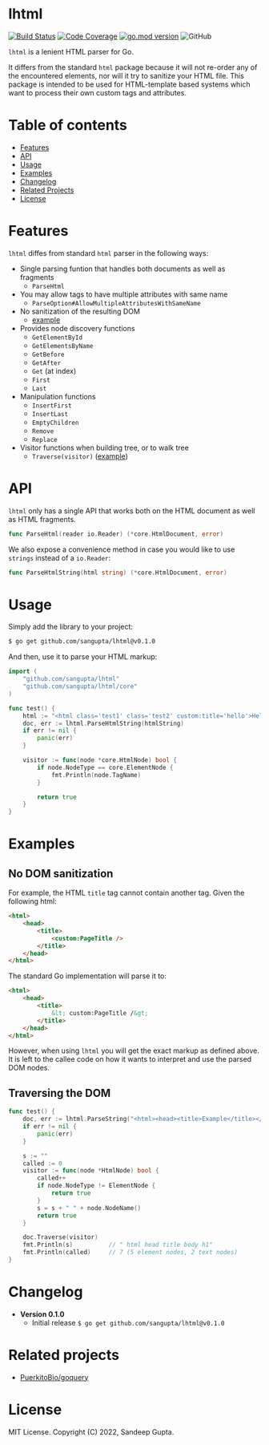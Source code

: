 # lhtml

[![Build Status](https://github.com/sangupta/lhtml/actions/workflows/unittest.yml/badge.svg?branch=main)](https://github.com/sangupta/lhtml/actions)
[![Code Coverage](https://codecov.io/gh/sangupta/lhtml/branch/main/graphs/badge.svg?branch=main)](https://codecov.io/gh/sangupta/lhtml)
[![go.mod version](https://img.shields.io/github/go-mod/go-version/sangupta/lhtml.svg)](https://github.com/sangupta/lhtml)
![GitHub](https://img.shields.io/github/license/sangupta/lhtml)

`lhtml` is a lenient HTML parser for Go. 

It differs from the standard `html` package because it will not re-order 
any of the encountered elements, nor will it try to sanitize your HTML 
file. This package is intended to be used for HTML-template based systems 
which want to process their own custom tags and attributes.

# Table of contents

* [Features](#features)
* [API](#api)
* [Usage](#usage)
* [Examples](#examples)
* [Changelog](#changelog)
* [Related Projects](#related-projects)
* [License](#license)

# Features

`lhtml` diffes from standard `html` parser in the following ways:

* Single parsing funtion that handles both documents as well as fragments
  - `ParseHtml`
* You may allow tags to have multiple attributes with same name
  - `ParseOption#AllowMultipleAttributesWithSameName`
* No sanitization of the resulting DOM
  - [example](#no-dom-sanitization)
* Provides node discovery functions
  - `GetElementById`
  - `GetElementsByName`
  - `GetBefore`
  - `GetAfter`
  - `Get` (at index)
  - `First`
  - `Last`
* Manipulation functions
  - `InsertFirst`
  - `InsertLast`
  - `EmptyChildren`
  - `Remove`
  - `Replace`
* Visitor functions when building tree, or to walk tree
  - `Traverse(visitor)` ([example](#traversing-the-dom))

# API

`lhtml` only has a single API that works both on the HTML document as
well as HTML fragments. 

```go
func ParseHtml(reader io.Reader) (*core.HtmlDocument, error)
```

We also expose a convenience method in case you would like to use `strings`
instead of a `io.Reader`:

```go
func ParseHtmlString(html string) (*core.HtmlDocument, error)
```

# Usage

Simply add the library to your project:

```sh
$ go get github.com/sangupta/lhtml@v0.1.0
```

And then, use it to parse your HTML markup:

```go
import (
    "github.com/sangupta/lhtml"
    "github.com/sangupta/lhtml/core"
)

func test() {
    html := "<html class='test1' class='test2' custom:title='hello'>Hello World <custom:PageBody /></html>"
    doc, err := lhtml.ParseHtmlString(htmlString)
    if err != nil {
        panic(err)
    }

    visitor := func(node *core.HtmlNode) bool {
        if node.NodeType == core.ElementNode {
            fmt.Println(node.TagName)
        }

        return true
    }
}
```

# Examples

## No DOM sanitization

For example, the HTML `title` tag cannot contain another tag. Given the
following html:

```html
<html>
    <head>
        <title>
            <custom:PageTitle />
        </title>
    </head>
</html>
```

The standard Go implementation will parse it to:

```html
<html>
    <head>
        <title>
            &lt; custom:PageTitle /&gt;
        </title>
    </head>
</html>
```

However, when using `lhtml` you will get the exact markup as defined
above. It is left to the callee code on how it wants to interpret and
use the parsed DOM nodes.

## Traversing the DOM

```go
func test() {
    doc, err := lhtml.ParseString("<html><head><title>Example</title></head><body><h1>Hello World</h1></body></html>")
    if err != nil {
        panic(err)
    }

    s := ""
	called := 0
	visitor := func(node *HtmlNode) bool {
		called++
		if node.NodeType != ElementNode {
			return true
		}
		s = s + " " + node.NodeName()
		return true
	}

    doc.Traverse(visitor)
	fmt.Println(s)          // " html head title body h1"
    fmt.Println(called)     // 7 (5 element nodes, 2 text nodes)
}
```

# Changelog

* **Version 0.1.0**
  - Initial release `$ go get github.com/sangupta/lhtml@v0.1.0`

# Related projects

* [PuerkitoBio/goquery](https://github.com/PuerkitoBio/goquery)

# License

MIT License. Copyright (C) 2022, Sandeep Gupta.

